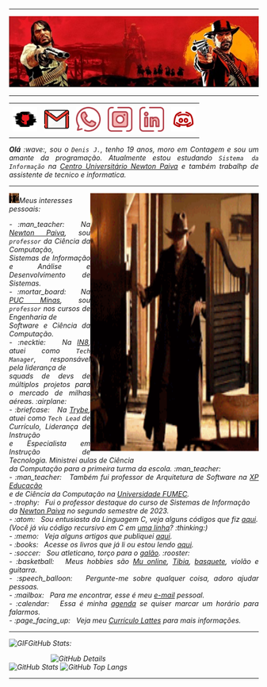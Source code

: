 -----

<div align="center">
<img alt="Header" src="https://github.com/Dnizdj/Dnizdj/blob/main/img/Imagem1.jpg"/>
</div>

-----

<div align="center">
<table>
<tr>
 <td align="center" colspan="11"></td>
</tr> 
<tr>
<td><a href="https://github.com/Dnizdj" target="_blank"><img src="https://github.com/Dnizdj/Dnizdj/blob/main/img/social.png" width="50px" height="50px"/></a>
</td>
<td><a href="mailto:Dnizdj@gmail.com" target="_blank"><img src="https://github.com/Dnizdj/Dnizdj/blob/main/img/gmail.png" width="50px" height="50px"/></a>
</td>
<td><a href="https://wa.me/5531975040144" target="_blank"><img src="https://github.com/Dnizdj/Dnizdj/blob/main/img/whatsapp.png" width="50px" height="50px"/></a>
</td>
<td><a href="https://www.instagram.com/denisjuniordj/" target="_blank"><img src="https://github.com/Dnizdj/Dnizdj/blob/main/img/instagram.png" width="50px" height="50px"/></a>
</td>
<td><a href="https://www.linkedin.com/in/denis-cesar-796617280/" target="_blank"><img src="https://github.com/Dnizdj/Dnizdj/blob/main/img/linkedin.png" width="50px" height="50px"/></a>
</td>
<td><a href="https://discordapp.com/users/dnizdj_09550" target="_blank"><img src="https://github.com/Dnizdj/Dnizdj/blob/main/img/discor%20image.png" width="50px" height="50px"/></a>
</td>
</tr>
<tr>
 <td align="center" colspan="11"></td>
</tr> 
</table>

</div>
<div align="justify">
<i><b>Olá</b> :wave:, sou o <code>Denis J.</code>, tenho 19 anos, moro em Contagem e sou um amante da programação. Atualmente estou estudando <code>Sistema da Informação</code> na <a href="https://newtonpaiva.br/" target="_blank">Centro Universitário Newton Paiva</a> e também trabalhp de assistente de tecnico e informatica.
</div>

-----

<div>
<div>
<img align="right" alt="GIF" src="https://github.com/Dnizdj/Dnizdj/blob/main/img/gif%20git.gif" width="340px" height="520px"/>
</div>

<img height="20" alt="GIF" src="https://github.com/Dnizdj/Dnizdj/blob/main/img/gif%20git.gif"/>Meus interesses pessoais:

<div align="justify">
<p> 
- :man_teacher: &nbsp; Na <a href="https://newtonpaiva.br/" target="_blank">Newton Paiva</a>, sou <code>professor</code> da Ciência da Computação, <br />Sistemas de Informação e Análise e Desenvolvimento de Sistemas.<br />
- :mortar_board: &nbsp; Na <a href="https://www.pucminas.br/" target="_blank">PUC Minas</a>, sou <code>professor</code> nos cursos de Engenharia de <br />Software e Ciência da Computação.<br />
- :necktie: &nbsp; Na <a href="https://in8.com.br/" target="_blank">IN8</a>, atuei como <code>Tech Manager</code>, responsável pela liderança de<br /> squads de devs de múltiplos projetos para o mercado de milhas aéreas. :airplane:<br />
- :briefcase: &nbsp; Na <a href="https://www.betrybe.com/" target="_blank">Trybe</a>, atuei como <code>Tech Lead</code> de Currículo, Liderança de Instrução<br /> e Especialista em Instrução de Tecnologia. Ministrei aulas de Ciência<br /> da Computação para a primeira turma da escola. :man_teacher:<br />
- :man_teacher: &nbsp; Também fui professor de Arquitetura de Software na <a href="https://www.xpeducacao.com.br/" target="_blank">XP Educação</a><br /> e de Ciência da Computação na <a href="http://www.fumec.br/" target="_blank">Universidade FUMEC</a>.<br />
- :trophy: &nbsp; Fui o professor destaque do curso de Sistemas de Informação<br /> da <a href="https://newtonpaiva.br/" target="_blank">Newton Paiva</a> no segundo semestre de 2023.<br />
- :atom: &nbsp; Sou entusiasta da Linguagem C, veja alguns códigos que fiz <a href="https://github.com/Dnizdj/c" target="_blank">aqui</a>.<br />(Você já viu código recursivo em C em <a href="https://github.com/Dnizdj/c/blob/main/Aramuni.c" target="_blank">uma linha</a>? :thinking:)<br />
- :memo: &nbsp; Veja alguns artigos que publiquei <a href="https://scholar.google.com.br/citations?user=OARYxSYAAAAJ&hl=pt-BR&oi=ao" target="_blank">aqui</a>.<br />
- :books: &nbsp; Acesse os livros que já li ou estou lendo <a href="https://www.skoob.com.br/perfil/Aramuni" target="_blank">aqui</a>.<br />
- :soccer: &nbsp; Sou atleticano, torço para o <a href="https://www.arenamrv.com.br/" target="_blank">galão</a>. :rooster:<br />
- :basketball: &nbsp; Meus hobbies são <a href="https://muonline.webzen.com/pt" target="_blank">Mu online</a>, <a href="https://www.demolidores.com.br/" target="_blank">Tibia</a>, <a href="https://olympico.com.br/esportes/basquete/" target="_blank">basquete</a>, violão e guitarra.<br />
- :speech_balloon: &nbsp; Pergunte-me sobre qualquer coisa, adoro ajudar pessoas.<br />
- :mailbox: &nbsp; Para me encontrar, esse é meu <a href="mailto:Dnizdj@gmail.com" target="_blank">e-mail</a> pessoal.<br />
- :calendar: &nbsp; Essa é minha <a href="https://calendly.com/aramuni/30min" target="_blank">agenda</a> se quiser marcar um horário para falarmos.<br />
- :page_facing_up: &nbsp; Veja meu <a href="http://lattes.cnpq.br/1208427665892059" target="_blank">Currículo Lattes</a> para mais informações.
</p>
</div>
</div>

-----

<img height="20" alt="GIF" src="https://github.com/Dnizdj/Dnizdj/blob/main/img/graphic.gif?raw=true"/>GitHub Stats:

<div>
<img align="right" alt="GitHub Details" width="420px" src="http://github-profile-summary-cards.vercel.app/api/cards/profile-details?username=Dnizdj&theme=github_dark"/>
<!--- <img alt="GitHub Commits" width="200px" src="http://github-profile-summary-cards.vercel.app/api/cards/productive-time?username=Dnizdj&theme=github_dark"/> -->
<img alt="GitHub Stats" width="200px" src="http://github-profile-summary-cards.vercel.app/api/cards/stats?username=Dnizdj&theme=github_dark"/>
<img alt="GitHub Top Langs" width="200px" src="http://github-profile-summary-cards.vercel.app/api/cards/repos-per-language?username=Dnizdj&theme=github_dark"/>
</div>

-----
